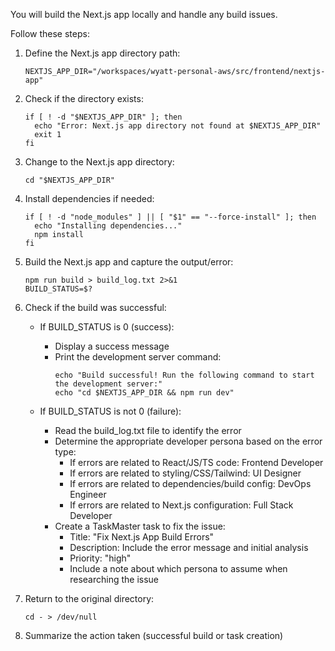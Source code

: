 You will build the Next.js app locally and handle any build issues.

Follow these steps:
1. Define the Next.js app directory path:
   ```
   NEXTJS_APP_DIR="/workspaces/wyatt-personal-aws/src/frontend/nextjs-app"
   ```

2. Check if the directory exists:
   ```
   if [ ! -d "$NEXTJS_APP_DIR" ]; then
     echo "Error: Next.js app directory not found at $NEXTJS_APP_DIR"
     exit 1
   fi
   ```

3. Change to the Next.js app directory:
   ```
   cd "$NEXTJS_APP_DIR"
   ```

4. Install dependencies if needed:
   ```
   if [ ! -d "node_modules" ] || [ "$1" == "--force-install" ]; then
     echo "Installing dependencies..."
     npm install
   fi
   ```

5. Build the Next.js app and capture the output/error:
   ```
   npm run build > build_log.txt 2>&1
   BUILD_STATUS=$?
   ```

6. Check if the build was successful:
   - If BUILD_STATUS is 0 (success):
     - Display a success message
     - Print the development server command:
       ```
       echo "Build successful! Run the following command to start the development server:"
       echo "cd $NEXTJS_APP_DIR && npm run dev"
       ```

   - If BUILD_STATUS is not 0 (failure):
     - Read the build_log.txt file to identify the error
     - Determine the appropriate developer persona based on the error type:
       - If errors are related to React/JS/TS code: Frontend Developer
       - If errors are related to styling/CSS/Tailwind: UI Designer
       - If errors are related to dependencies/build config: DevOps Engineer
       - If errors are related to Next.js configuration: Full Stack Developer
     - Create a TaskMaster task to fix the issue:
       - Title: "Fix Next.js App Build Errors"
       - Description: Include the error message and initial analysis
       - Priority: "high"
       - Include a note about which persona to assume when researching the issue

7. Return to the original directory:
   ```
   cd - > /dev/null
   ```

8. Summarize the action taken (successful build or task creation)
